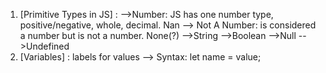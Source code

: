 1. [Primitive Types in JS] :
	-->Number: JS has one number type, positive/negative, whole, decimal. Nan --> Not A Number: is considered a number but is not a number. None(?)
	-->String
	-->Boolean
	-->Null
	-->Undefined
2. [Variables] : labels for values
	--> Syntax: let name = value; 